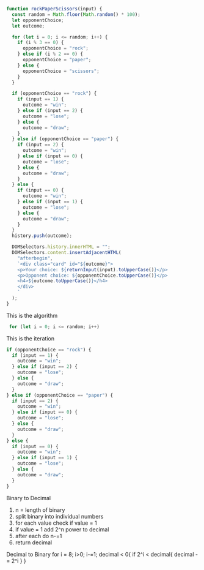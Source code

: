 ```javascript
function rockPaperScissors(input) {
  const random = Math.floor(Math.random() * 100);
  let opponentChoice;
  let outcome;

  for (let i = 0; i <= random; i++) {
    if (i % 3 == 0) {
      opponentChoice = "rock";
    } else if (i % 2 == 0) {
      opponentChoice = "paper";
    } else {
      opponentChoice = "scissors";
    }
  }

  if (opponentChoice == "rock") {
    if (input == 1) {
      outcome = "win";
    } else if (input == 2) {
      outcome = "lose";
    } else {
      outcome = "draw";
    }
  } else if (opponentChoice == "paper") {
    if (input == 2) {
      outcome = "win";
    } else if (input == 0) {
      outcome = "lose";
    } else {
      outcome = "draw";
    }
  } else {
    if (input == 0) {
      outcome = "win";
    } else if (input == 1) {
      outcome = "lose";
    } else {
      outcome = "draw";
    }
  }
  history.push(outcome);

  DOMSelectors.history.innerHTML = "";
  DOMSelectors.content.insertAdjacentHTML(
    "afterbegin",
    `<div class="card" id="${outcome}">
    <p>Your choice: ${returnInput(input).toUpperCase()}</p>
    <p>Opponent choice: ${opponentChoice.toUpperCase()}</p>
    <h4>${outcome.toUpperCase()}</h4>
    </div>
    `
  );
}
```

This is the algorithm

```javascript
 for (let i = 0; i <= random; i++)
```

This is the iteration

```javascript
if (opponentChoice == "rock") {
  if (input == 1) {
    outcome = "win";
  } else if (input == 2) {
    outcome = "lose";
  } else {
    outcome = "draw";
  }
} else if (opponentChoice == "paper") {
  if (input == 2) {
    outcome = "win";
  } else if (input == 0) {
    outcome = "lose";
  } else {
    outcome = "draw";
  }
} else {
  if (input == 0) {
    outcome = "win";
  } else if (input == 1) {
    outcome = "lose";
  } else {
    outcome = "draw";
  }
}
```

Binary to Decimal

1. n = length of binary
2. split binary into individual numbers
3. for each value check if value = 1
4. if value = 1 add 2^n power to decimal
5. after each do n-=1
6. return decimal

Decimal to Binary
for i = 8; i>0; i-=1; decimal < 0{
if 2^i < decimal{
decimal -= 2^i
}
}
